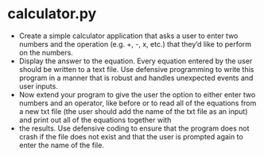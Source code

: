 # calculator.py

-	Create a simple calculator application that asks a user to enter two numbers and the operation (e.g. +, -, x, etc.) that they’d like to perform on the numbers.
-	Display the answer to the equation. Every equation entered by the user should be written to a text file. Use defensive programming to write this program in a manner that is robust and handles unexpected events and user inputs.
-	Now extend your program to give the user the option to either enter two numbers and an operator, like before or to read all of the equations from a new txt file (the user should add the name of the txt file as an input) and print out all of the equations together with
-	the results. Use defensive coding to ensure that the program does not crash if the file does not exist and that the user is prompted again to enter the name of the file.
